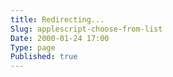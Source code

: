 ```yaml
---
title: Redirecting...
Slug: applescript-choose-from-list
Date: 2000-01-24 17:00
Type: page
Published: true
---
```


<script type="text/javascript">
	var theAddress = "http://lawrenceting.tk/applescript#Dialog Box / Choose from List / Choose File"
	document.write("Redirecting to " + theAddress);
	window.location = theAddress
</script>